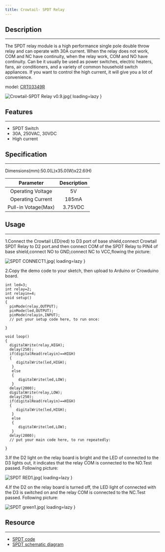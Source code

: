 ```yaml
---
title: Crowtail- SPDT Relay
---
```


## Description
-----------

The SPDT relay module is a high performance single pole double throw relay and can operate with 30A current. When the relay does not work, COM and NC have continuity, when the relay work, COM and NO have continuity. Can be it usually be used as power switches, electric heaters, fans, air conditioners, and a variety of common household switch appliances. If you want to control the high current, it will give you a lot of convenience.

model: [CRT03349R](https://www.elecrow.com/crowtail-spdt-relay.html)

![Crowtail-SPDT Relay v0.9.jpg](https://wiki.elecrow.com/images/thumb/0/0a/Crowtail-SPDT_Relay_v0.9.jpg/400px-Crowtail-SPDT_Relay_v0.9.jpg){ loading=lazy }

## Features
--------

- SPDT Switch
- 30A, 250VAC, 30VDC
- High current

## Specification
-------------

Dimensions(mm):50.0(L)x35.0(W)x22.6(H)

| Parameter | Description |
|:-:|:-:|
| Operating Voltage | 5V |
| Operating Current | 185mA |
| Pull-in Votage(Max) | 3.75VDC |

## Usage
-----

1.Connect the Crowtail LED(red) to D3 port of base shield,connect Crowtail SPDT Relay to D2 port.and then connect COM of the SPDT Relay to PIN4 of base shield,connect NO to GND,connect NC to VCC,flowing the picture:

![SPDT CONNECT1.jpg](https://wiki.elecrow.com/images/thumb/5/55/SPDT_CONNECT1.jpg/500px-SPDT_CONNECT1.jpg){ loading=lazy }

2.Copy the demo code to your sketch, then upload to Arduino or Crowduino board.

```
int led=3;
int relay=2;
int relayin=4;
void setup() 
{
  pinMode(relay,OUTPUT);
  pinMode(led,OUTPUT);
  pinMode(relayin,INPUT);
  // put your setup code here, to run once:

}

void loop() 
{
  digitalWrite(relay,HIGH);
  delay(250);
  if(digitalRead(relayin)==HIGH)
  {
     digitalWrite(led,HIGH); 
   }
   else
   {
      digitalWrite(led,LOW);   
   }
  delay(2000);
  digitalWrite(relay,LOW);
  delay(250);
  if(digitalRead(relayin)==HIGH)
  {
     digitalWrite(led,HIGH); 
   }
   else
   {
      digitalWrite(led,LOW);   
   }
  delay(2000);
  // put your main code here, to run repeatedly:

}
```

3.If the D2 light on the relay board is bright and the LED of connected to the D3 lights out, it indicates that the relay COM is connected to the NO.Test passed. Following picture:

![SPDT RED1.jpg](https://wiki.elecrow.com/images/thumb/d/d3/SPDT_RED1.jpg/500px-SPDT_RED1.jpg){ loading=lazy }

4.If the D2 on the relay board is turned off, the LED light of connected with the D3 is switched on and the relay COM is connected to the NC.Test passed. Following picture:

![SPDT green1.jpg](https://wiki.elecrow.com/images/thumb/b/be/SPDT_green1.jpg/500px-SPDT_green1.jpg){ loading=lazy }

## Resource
--------

- [SPDT code](../../files/SPDT-code-zip.md)
- [SPDT schematic diagram](../../files/SPDT-schematic-diagram-zip.md)